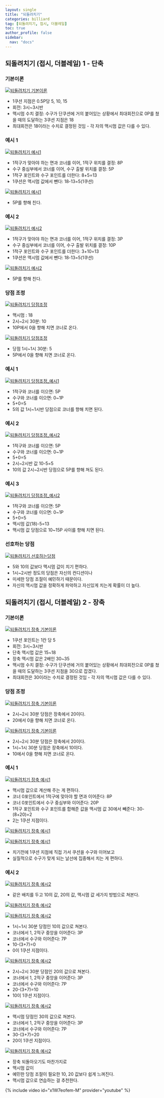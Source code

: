 ```yaml
---
layout: single
title: "되돌려치기"
categories: billiard
tag: [되돌려치기, 접시, 더블레일] 
toc: true
author_profile: false
sidebar:
  nav: "docs"
---
```


## 되돌려치기 (접시, 더블레일) 1 - 단축

### 기본이론
[![되돌려치기 기본이론](/images/되돌려치기_기본이론.png)](/images/되돌려치기_기본이론.png)
- 1쿠션 지점은 0.5P당 5, 10, 15
- 회전: 3시~3시반
- 맥시멈 수치 결정: 수구가 단쿠션에 거의 붙어있는 상황에서 최대회전으로 0P를 쳤을 때의 도달하는 3쿠션 지점은 18
- 최대회전은 18이라는 수치로 결정된 것임 - 각 자의 맥시멈 값은 다를 수 있다.

### 예시 1
[![되돌려치기 예시1](/images/되돌려치기_예시1.png)](/images/되돌려치기_예시1.png)
- 1적구가 맞아야 하는 면과 코너를 이어, 1적구 위치를 결정: 8P
- 수구 중심부에서 코너를 이어, 수구 출발 위치를 결정: 5P
- 1적구 포인트와 수구 포인트를 더한다: 8+5=13
- 1쿠션은 맥시멈 값에서 뺀다: 18-13=5(1쿠션)

[![되돌려치기 예시1](/images/되돌려치기_예시1-2.png)](/images/되돌려치기_예시1-2.png)
- 5P를 향해 친다.

### 예시 2
[![되돌려치기 예시2](/images/되돌려치기_예시2.png)](/images/되돌려치기_예시2.png)
- 1적구가 맞아야 하는 면과 코너를 이어, 1적구 위치를 결정: 3P
- 수구 중심부에서 코너를 이어, 수구 출발 위치를 결정: 10P
- 1적구 포인트와 수구 포인트를 더한다: 3+10=13
- 1쿠션은 맥시멈 값에서 뺀다: 18-13=5(1쿠션)

[![되돌려치기 예시2](/images/되돌려치기_예시2-2.png)](/images/되돌려치기_예시2-2.png)
- 5P를 향해 친다.

### 당점 조정
[![되돌려치기 당점조정](/images/되돌려치기_당점조정1.png)](/images/되돌려치기_당점조정1.png)
- 맥시멈 : 18
- 2시~2시 30분: 10
- 10P에서 0을 향해 치면 코너로 온다.

[![되돌려치기 당점조정](/images/되돌려치기_당점조정2.png)](/images/되돌려치기_당점조정2.png)
- 당점 1시~1시 30분: 5
- 5P에서 0을 향해 치면 코너로 온다.

### 예시 1
[![되돌려치기 당점조정_예시1](/images/되돌려치기_당점조정_예시1.png)](/images/되돌려치기_당점조정_예시1.png)
- 1적구와 코너를 이으면: 5P
- 수구와 코너를 이으면: 0~1P
- 5+0=5
- 5의 값 1시~1시반 당점으로 코너를 향해 치면 된다.

### 예시 2
[![되돌려치기 당점조정_예시2](/images/되돌려치기_당점조정_예시2.png)](/images/되돌려치기_당점조정_예시2.png)
- 1적구와 코너를 이으면: 5P
- 수구와 코너를 이으면: 0~1P
- 5+0=5
- 2시~2시반 값 10-5=5
- 10의 값 2시~2시반 당점으로 5P를 향해 쳐도 된다.

### 예시 3
[![되돌려치기 당점조정_예시2](/images/되돌려치기_당점조정_예시2.png)](/images/되돌려치기_당점조정_예시2.png)
- 1적구와 코너를 이으면: 5P
- 수구와 코너를 이으면: 0~1P
- 5+0=5
- 맥시멈 값(18)-5=13
- 맥시멈 값 당점으로 10~15P 사이를 향해 치면 된다.

### 선호하는 당점
[![되돌려치기 선호하는당점](/images/되돌려치기_선호하는당점.png)](/images/되돌려치기_선호하는당점.png)
- 5와 10의 값보다 맥시멈 값이 치기 편하다.
- 1시~2시반 정도의 당점은 자신의 컨디션이나
- 미세한 당점 조절이 예민하기 때문이다.
- 자신의 맥시멈 값을 정확하게 파악하고 자신있게 치는게 확률이 더 높다.

## 되돌려치기 (접시, 더블레일) 2 - 장축

### 기본이론
[![되돌려치기 장축 기본이론](/images/되돌려치기_장축_기본이론.png)](/images/되돌려치기__장축_기본이론.png)
- 1쿠션 포인트는 1칸 당 5
- 회전: 3시~3시반
- 단축 맥시멉 값은 15~18
- 장축 맥시멈 값은 2배인 30~35
- 맥시멈 수치 결정: 수구가 단쿠션에 거의 붙어있는 상황에서 최대회전으로 0P를 쳤을 때의 도달하는 3쿠션 지점을 30으로 잡겠다.
- 최대회전은 30이라는 수치로 결정된 것임 - 각 자의 맥시멈 값은 다를 수 있다.

### 당점 조정
[![되돌려치기 장축 기본이론](/images/되돌려치기_장축_기본이론2.png)](/images/되돌려치기__장축_기본이론2.png)
- 2시~2시 30분 당점은 장축에서 20이다.
- 20에서 0을 향해 치면 코너로 온다.

[![되돌려치기 장축 기본이론](/images/되돌려치기_장축_기본이론3.png)](/images/되돌려치기__장축_기본이론3.png)
- 2시~2시 30분 당점은 장축에서 20이다.
- 1시~1시 30분 당점은 장축에서 10이다.
- 10에서 0을 향해 치면 코너로 온다.

### 예시 1
[![되돌려치기 장축 예시1](/images/되돌려치기_장축_예시1.png)](/images/되돌려치기__장축_예시1.png)
- 맥시멈 값으로 계산해 주는 게 편하다.
- 코너 0포인트에서 1적구에 맞아야 할 면과 이어준다: 8P
- 코너 0포인트에서 수구 중심부와 이어준다: 20P
- 1적구 포인트와 수구 포인트를 합해준 값을 맥시멈 값 30에서 빼준다: 30-(8+20)=2
- 2는 1쿠션 지점이다.

[![되돌려치기 장축 예시1](/images/되돌려치기_장축_예시1-2.png)](/images/되돌려치기__장축_예시1-2.png)

[![되돌려치기 장축 예시1](/images/되돌려치기_장축_예시1-3.png)](/images/되돌려치기__장축_예시1-3.png)
- 치기전에 1쿠션 지점에 직접 가서 쿠션을 수구와 이어보고
- 실질적으로 수구가 맞게 되는 날선에 집중해서 치는 게 편하다.

### 예시 2

[![되돌려치기 장축 예시2](/images/되돌려치기_장축_예시2.png)](/images/되돌려치기__장축_예시2.png)
- 같은 배치를 두고 10의 값, 20의 값, 맥시멈 값 세가지 방법으로 쳐본다.

[![되돌려치기 장축 예시2](/images/되돌려치기_장축_예시2-2.png)](/images/되돌려치기__장축_예시2-2.png)

[![되돌려치기 장축 예시2](/images/되돌려치기_장축_예시2-3.png)](/images/되돌려치기__장축_예시2-3.png)
- 1시~1시 30분 당점인 10의 값으로 쳐본다.
- 코너에서 1, 2적구 중앙을 이어준다: 3P
- 코너에서 수구와 이어준다: 7P
- 10-(3+7)=0
- 0이 1쿠션 지점이다.

[![되돌려치기 장축 예시2](/images/되돌려치기_장축_예시2-4.png)](/images/되돌려치기__장축_예시2-4.png)
- 2시~2시 30분 당점인 20의 값으로 쳐본다.
- 코너에서 1, 2적구 중앙을 이어준다: 3P
- 코너에서 수구와 이어준다: 7P
- 20-(3+7)=10
- 10이 1쿠션 지점이다.

[![되돌려치기 장축 예시2](/images/되돌려치기_장축_예시2-5.png)](/images/되돌려치기__장축_예시2-5.png)
- 맥시멈 당점인 30의 값으로 쳐본다.
- 코너에서 1, 2적구 중앙을 이어준다: 3P
- 코너에서 수구와 이어준다: 7P
- 30-(3+7)=20
- 20이 1쿠션 지점이다.

[![되돌려치기 장축 예시2](/images/되돌려치기_장축_예시2-6.png)](/images/되돌려치기__장축_예시2-6.png)
- 장축 되돌아오기도 마찬가지로 
- 맥시멈 값이 
- 예민한 당점 조절이 필요한 10, 20 값보다 쉽게 느껴진다. 
- 맥시멈 값으로 연습하는 걸 추천한다.

{% include video id="x1W7eofem-M" provider="youtube" %}
